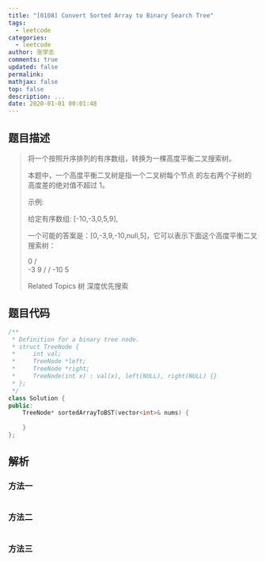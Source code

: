 ```yaml
---
title: "[0108] Convert Sorted Array to Binary Search Tree"
tags:
  - leetcode
categories:
  - leetcode
author: 张学志
comments: true
updated: false
permalink:
mathjax: false
top: false
description: ...
date: 2020-01-01 00:01:48
---
```


## 题目描述

> 将一个按照升序排列的有序数组，转换为一棵高度平衡二叉搜索树。 
> 
> 本题中，一个高度平衡二叉树是指一个二叉树每个节点 的左右两个子树的高度差的绝对值不超过 1。 
> 
> 示例: 
> 
> 给定有序数组: [-10,-3,0,5,9],
> 
> 一个可能的答案是：[0,-3,9,-10,null,5]，它可以表示下面这个高度平衡二叉搜索树：
> 
> 0
> / \
> -3   9
> /   /
> -10  5
> 
> Related Topics 树 深度优先搜索

## 题目代码

```cpp
/**
 * Definition for a binary tree node.
 * struct TreeNode {
 *     int val;
 *     TreeNode *left;
 *     TreeNode *right;
 *     TreeNode(int x) : val(x), left(NULL), right(NULL) {}
 * };
 */
class Solution {
public:
    TreeNode* sortedArrayToBST(vector<int>& nums) {
        
    }
};
```

## 解析

### 方法一

```cpp

```

### 方法二

```cpp

```

### 方法三

```cpp

```

